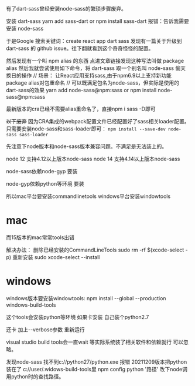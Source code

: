 有了dart-sass曾经安装node-sass的繁琐步骤废弃。


安装 dart-sass
yarn add sass-dart
or
npm install sass-dart
报错：告诉我需要安装 node-sass

于是Google 搜索关键词：create react app dart sass 发现有一篇关于升级到 dart-sass 的 github issue。往下翻就看到这个奇奇怪怪的配置。

然后发现有一个叫 npm alias 的东西 点进文章链接发现这种写法叫做 package alias
然后我就尝试使用如下命令，将 dart-sass 取一个别名叫 node-sass 偷天换日的操作
// 场景： 让React应用支持sass,由于npm6.9以上支持新功能package alias对包重命名
// 可以既满足包名为node-sass，但实际是使用的dart-sass的效果
yarn add node-sass@npm:sass
or
npm install node-sass@npm:sass


最新版本的cra已经不需要alias重命名了，直接npm i sass -D即可





~~以下废弃~~
因为CRA集成的webpack配置文件已经配置好了sass相关loader配置。
只需要安装node-sass和sass-loader即可：
`npm install --save-dev node-sass sass-loader`



先注意下node版本和node-sass版本兼容问题。不满足是无法装上的。

node 12 支持4.12以上版本node-sass
node 14 支持4.14以上版本node-sass

node-sass依赖node-gyp 要装

node-gyp依赖python等环境 要装

所以mac平台要安装commandlinetools windows平台安装windowtools

# mac
而15版本的mac常常tools出错

解决办法：
删除已经安装的CommandLineTools
sudo rm -rf $(xcode-select -p)
重新安装
sudo xcode-select --install


# windows
windows版本要安装windowtools:
npm install --global --production windows-build-tools

这个tools会安装python等环境 如果卡安装 自己装个python2.7

还卡 加上--verbose参数 重新运行

visual studio build tools会一直wait 等实际系统装了相关软件和依赖就行 可以忽略。

发现node-sass 找不到c://python27/python.exe 报错 20211209版本把python装在了 c://user/.widows-build-tools里
npm config python '路径' 改下node调用python时的查找路径。